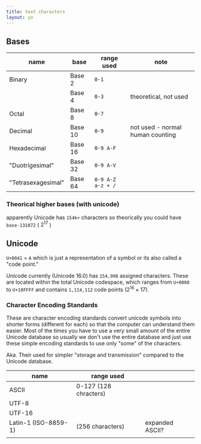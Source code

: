 ```yaml
---
title: text characters
layout: yo
---
```


## Bases


| name               | base    | range used        | note                             |
| ------------------ | ------- | ----------------- | -------------------------------- |
| Binary             | Base 2  | `0-1`             |                                  |
|                    | Base 4  | `0-3`             | theoretical, not used            |
| Octal              | Base 8  | `0-7`             |                                  |
| Decimal            | Base 10 | `0-9`             | not used - normal human counting |
| Hexadecimal        | Base 16 | `0-9 A-F`         |                                  |
| "Duotrigesimal"    | Base 32 | `0-9 A-V`         |                                  |
| "Tetrasexagesimal" | Base 64 | `0-9 A-Z a-z + /` |                                  |


### Theorical higher bases (with unicode)

apparently Unicode has `154k+` characters so theorically you could have `base-131072` ( $2^{17}$ ) 


## Unicode

`U+0041` = `A` which is just a representation of a symbol or its also called a "code point." 


Unicode currently (Unicode 16.0) has `154,998` assigned characters. These are located within the total Unicode codespace, which ranges from `U+0000` to `U+10FFFF` and contains `1,114,112` code points ($2^{16} \times 17$). 

### Character Encoding Standards

These are character encoding standards convert unicode symbols into shorter forms (different for each) so that the computer can understand them easier. Most of the times you have to use a very small amount of the entire Unicode database so usually we don't use the entire database and just use these simple encoding standards to use only "some" of the characters. 

Aka. Their used for simpler "storage and transmission" compared to the Unicode database.

| name                 | range used            |                 |
| -------------------- | --------------------- | --------------- |
| ASCII                | 0-127 (128 chracters) |                 |
| UTF-8                |                       |                 |
| UTF-16               |                       |                 |
| Latin-1 (ISO-8859-1) | (256 characters)      | expanded ASCII? |
|                      |                       |                 |


